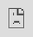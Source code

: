 ```yaml
---
title: Magic a complete Cloud IDE
description: In this article we show you how Magic goes far beyond simple CRUD, and actually is a complete IDE, allowing you to create your web applications entirely using nothing but Magic.
---
```


# Magic Cloud, beyond CRUD and Low-Code

Magic is actually a lot more than just Low-Code and CRUD. In fact, the application generator is only _one_ aspect
of the system. Magic has 16 additional aspects, such as the ability to query your database using the integrated
SQL manager. Magic also contains an audit logging modules that automatically logs unhandled exceptions for you, and
everything else that might be of interest to you as you create your own apps. It contains a task scheduler, 
allowing you to create, persist, and schedule dynamically declared tasks based upon your own code, etc, etc,
etc. Watch the video below for a walkthrough of these features.

<div class="video">
<iframe width="560" height="315" style="position:absolute; top:0; left:0; width:100%; height:100%;" src="https://www.youtube.com/embed/22mqs2oYbQ8" frameborder="0" allow="accelerometer; autoplay; encrypted-media; gyroscope; picture-in-picture" allowfullscreen></iframe>
</div>

This arguably turns Magic into a complete and fully fledged _"Cloud IDE"_, to some extent replacing Visual Studio,
and your 3rd party cloud vendor's features, with your own locally hosted version of the same thing. In addition it
contains a micro service runtime environment, allowing you to create cryptographically signed HTTP REST invocations,
containing Hyperlambda code, securely executing this code over an inheritingly insecure connection such as the World
Wide Web. The closest you can find resembling this is AWS' cryptographically signed HTTP invocations, but they're quite
frankly a shallow comparison to Magic's cryptographically signed invocations abilities.
So before you dismiss Magic as a simple CRUD generator, realise this is only _one_ of its 13 aspects, serving all
possible needs your own custom applications might have.

## Aspects

* A fully fledged web based IDE (Integrated Development Environment)
* A complete JWT based authentication and authorisation module
* An integrated SQL management studio
* Application generator allowing you to create both backends and frontends automatically
* Endpoints module allowing you to play around with endpoints, similarly to how Postman works
* File management system allowing you to dynamically manage your server's files
* Evaluator allowing you to execute arbitrary Hyperlambda code
* A bash/terminal component allowing you to execute bash commands towards your backend
* Task scheduler and persister, allowing you to schedule tasks and persist tasks into your database
* Cryptographically secured lambda HTTP invocations, using public key cryptography to sign payloads, being Hyperlambda by themselves
* Registration module, allowing you to have users sign up as registered users in your database
* Diagnostics module providing diagnostics about the system's health
* Logging module, giving you easy access to read your server's logs
* Web sockets administration module allowing you to see meta information about currently connected clients, etc
* Configuration module, allowing you to edit your app's configuration through your browser
* An integrated Bazar component, basically an _"AppStore"_ for your server, through which you can obtain micro services for your backend
* Etc, etc, etc

If you have suggestions for additional modules, you can provide these as feature requests at
the [GitHub project website](https://github.com/polterguy/magic). However, the purpose of the
system is to solve repetetive tasks developers are facing as they start out new projects,
by providing automation modules implementing these as automagically as possible.

* [Continue with SignalR and Web Sockets](/tutorials/web-sockets/)
